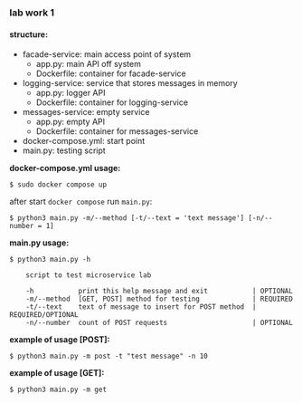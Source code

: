 ### lab work 1

#### structure:
* facade-service: main access point of system
  * app.py: main API off system
  * Dockerfile: container for facade-service
* logging-service: service that stores messages in memory
  * app.py: logger API
  * Dockerfile: container for logging-service
* messages-service: empty service
  * app.py: empty API
  * Dockerfile: container for messages-service
* docker-compose.yml: start point
* main.py: testing script

**docker-compose.yml usage:**
```shell
$ sudo docker compose up
```

after start `docker compose` run `main.py`:
```shell
$ python3 main.py -m/--method [-t/--text = 'text message'] [-n/--number = 1]
```

**main.py usage:**
```text
$ python3 main.py -h

    script to test microservice lab
    
    -h           print this help message and exit           | OPTIONAL
    -m/--method  [GET, POST] method for testing             | REQUIRED
    -t/--text    text of message to insert for POST method  | REQUIRED/OPTIONAL
    -n/--number  count of POST requests                     | OPTIONAL
```

**example of usage [POST]:**
```shell
$ python3 main.py -m post -t "test message" -n 10
```
**example of usage [GET]:**
```shell
$ python3 main.py -m get
```